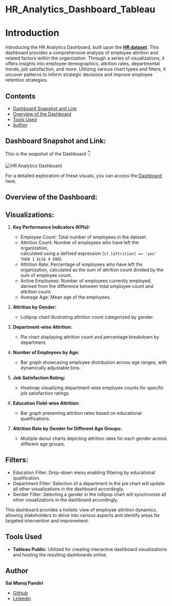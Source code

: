 # HR_Analytics_Dashboard_Tableau

# Introduction
Introducing the HR Analytics Dashboard, built upon the [**HR dataset**](HRData.xlsx). This dashboard provides a comprehensive analysis of employee attrition and related factors within the organization. Through a series of visualizations, it offers insights into employee demographics, attrition rates, departmental trends, job satisfaction, and more. Utilizing various chart types and filters, it uncover patterns to inform strategic decisions and improve employee retention strategies.

## Contents
- [Dashboard Snapshot and Link](#dashboard-snapshot-and-link)
- [Overview of the Dashboard](#overview-of-the-dashboard)
- [Tools Used](#tools-used)
- [Author](#author)

## Dashboard Snapshot and Link:
This is the snapshot of the Dashboard 👇

 ![HR Analytics Dashboard](https://github.com/SAI-MANOJ-P/HR_Analytics_Dashboard_Tableau/assets/147478138/f4aa6257-6c96-47fb-b4c6-7f816fba2251)

For a detailed exploration of these visuals, you can access the
 [Dashboard](https://public.tableau.com/app/profile/sai.manoj.p7063/viz/HRAnalyticsDashboard_17072269097090/Dashboard1) here.

## Overview of the Dashboard:

## Visualizations:

1. **Key Performance Indicators (KPIs):**
   - Employee Count: Total number of employees in the dataset.
   - Attrition Count: Number of employees who have left the organization,   
     calculated using a defined expression (`if [attrition] == 'yes' THEN 1 ELSE 0 END`).
   - Attrition Rate: Percentage of employees who have left the organization, calculated as the sum of attrition count divided by the sum of employee count.
   - Active Employees: Number of employees currently employed, derived from the difference between total employee count and attrition count.
   - Average Age: Mean age of the employees.

2. **Attrition by Gender:**
   - Lollipop chart illustrating attrition count categorized by gender.

3. **Department-wise Attrition:**
   - Pie chart displaying attrition count and percentage breakdown by department.

4. **Number of Employees by Age:**
   - Bar graph showcasing employee distribution across age ranges, with dynamically adjustable bins.

5. **Job Satisfaction Rating:**
   - Heatmap visualizing department-wise employee counts for specific job satisfaction ratings.

6. **Education Field-wise Attrition:**
   - Bar graph presenting attrition rates based on educational qualifications.

7. **Attrition Rate by Gender for Different Age Groups:**
   - Multiple donut charts depicting attrition rates for each gender across different age groups.

## Filters:
- Education Filter: Drop-down menu enabling filtering by educational qualification.
- Department Filter: Selection of a department in the pie chart will update all other visualizations in the dashboard accordingly.
- Gender Filter: Selecting a gender in the lollipop chart will synchronize all other visualizations in the dashboard accordingly.

This dashboard provides a holistic view of employee attrition dynamics, allowing stakeholders to delve into various aspects and identify areas for targeted intervention and improvement.


## Tools Used

- **Tableau Public:** Utilized for creating interactive dashboard visualizations and hosting the resulting dashboards online.

  
## Author
**Sai Manoj Pandiri**
- [GitHub](https://github.com/SAI-MANOJ-P)
- [Linkedin](https://www.linkedin.com/in/saimanojpandiri/)
